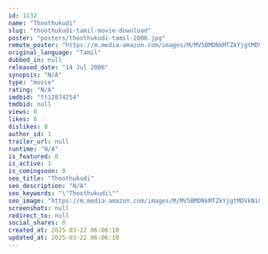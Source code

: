 ```yaml
---
id: 1132
name: "Thoothukudi"
slug: "thoothukudi-tamil-movie-download"
poster: "posters/thoothukudi-tamil-2006.jpg"
remote_poster: "https://m.media-amazon.com/images/M/MV5BMDNkMTZkYjgtMDVkNi00ZDM2LThiZTItZmYxN2Y3YmQyZjY5XkEyXkFqcGdeQXVyMTMzMjUyNA@@._V1_SX300.jpg"
original_language: "Tamil"
dubbed_in: null
released_date: "14 Jul 2006"
synopsis: "N/A"
type: "movie"
rating: "N/A"
imdbid: "tt12874254"
tmdbid: null
views: 0
likes: 0
dislikes: 0
author_id: 1
trailer_url: null
runtime: "N/A"
is_featured: 0
is_active: 1
is_comingsoon: 0
seo_title: "Thoothukudi"
seo_description: "N/A"
seo_keywords: "\"Thoothukudi\""
seo_image: "https://m.media-amazon.com/images/M/MV5BMDNkMTZkYjgtMDVkNi00ZDM2LThiZTItZmYxN2Y3YmQyZjY5XkEyXkFqcGdeQXVyMTMzMjUyNA@@._V1_SX300.jpg"
screenshots: null
redirect_to: null
social_shares: 0
created_at: 2025-03-22 06:06:10
updated_at: 2025-03-22 06:06:10
---
```


